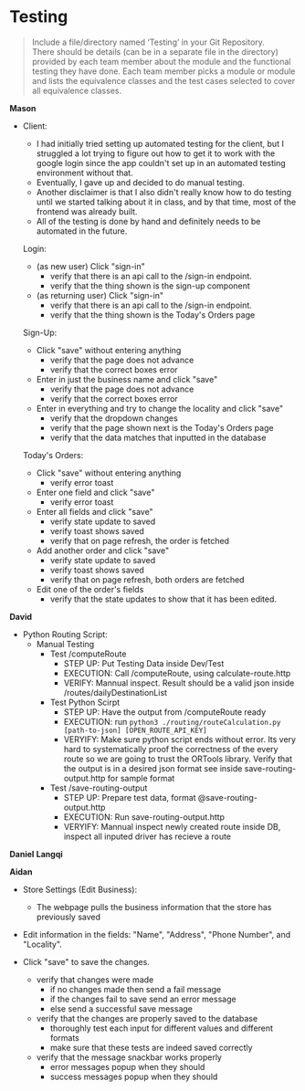 # Testing

> Include a file/directory named ‘Testing’ in your Git Repository.  
> There should be details (can be in a separate file in the directory) provided by each team member about the module and the functional testing they have done. Each team member picks a module or module and lists the equivalence classes and the test cases selected to cover all equivalence classes.

**Mason**

- Client:

  - I had initially tried setting up automated testing for the client, but I struggled a lot trying to figure out how to get it to work with the google login since the app couldn't set up in an automated testing environment without that.
  - Eventually, I gave up and decided to do manual testing.
  - Another disclaimer is that I also didn't really know how to do testing until we started talking about it in class, and by that time, most of the frontend was already built.
  - All of the testing is done by hand and definitely needs to be automated in the future.

  Login:

  - (as new user) Click "sign-in"
    - verify that there is an api call to the /sign-in endpoint.
    - verify that the thing shown is the sign-up component
  - (as returning user) Click "sign-in"
    - verify that there is an api call to the /sign-in endpoint.
    - verify that the thing shown is the Today's Orders page

  Sign-Up:

  - Click "save" without entering anything
    - verify that the page does not advance
    - verify that the correct boxes error
  - Enter in just the business name and click "save"
    - verify that the page does not advance
    - verify that the correct boxes error
  - Enter in everything and try to change the locality and click "save"
    - verify that the dropdown changes
    - verify that the page shown next is the Today's Orders page
    - verify that the data matches that inputted in the database

  Today's Orders:

  - Click "save" without entering anything
    - verify error toast
  - Enter one field and click "save"
    - verify error toast
  - Enter all fields and click "save"
    - verify state update to saved
    - verify toast shows saved
    - verify that on page refresh, the order is fetched
  - Add another order and click "save"
    - verify state update to saved
    - verify toast shows saved
    - verify that on page refresh, both orders are fetched
  - Edit one of the order's fields
    - verify that the state updates to show that it has been edited.

**David**  
- Python Routing Script:
  - Manual Testing 
    - Test /computeRoute  
      - STEP UP: Put Testing Data inside Dev/Test  
      - EXECUTION: Call /computeRoute, using calculate-route.http  
      - VERIFY: Mannual inspect. Result should be a valid json inside /routes/dailyDestinationList  
    - Test Python Scirpt  
      - STEP UP: Have the output from /computeRoute ready  
      - EXECUTION: run `python3 ./routing/routeCalculation.py [path-to-json] [OPEN_ROUTE_API_KEY]`  
      - VERYIFY: Make sure python script ends without error. Its very hard to systematically proof the correctness of the every route so we are going to trust the ORTools library. Verify that the output is in a desired json format see inside save-routing-output.http for sample format
    - Test /save-routing-output
      - STEP UP: Prepare test data, format @save-routing-output.http
      - EXECUTION: Run save-routing-output.http
      - VERYIFY: Mannual inspect newly created route inside DB, inspect all inputed driver has recieve a route

    

**Daniel**
**Langqi**


**Aidan**

- Store Settings (Edit Business):
  - The webpage pulls the business information that the store has previously saved
 
 - Edit information in the fields: "Name", "Address", "Phone Number", and "Locality".
 - Click "save" to save the changes.
   - verify that changes were made
     - if no changes made then send a fail message
     - if the changes fail to save send an error message
     - else send a successful save message
   - verify that the changes are properly saved to the database
     - thoroughly test each input for different values and different formats
     - make sure that these tests are indeed saved correctly
   - verify that the message snackbar works properly
     - error messages popup when they should
     - success messages popup when they should
